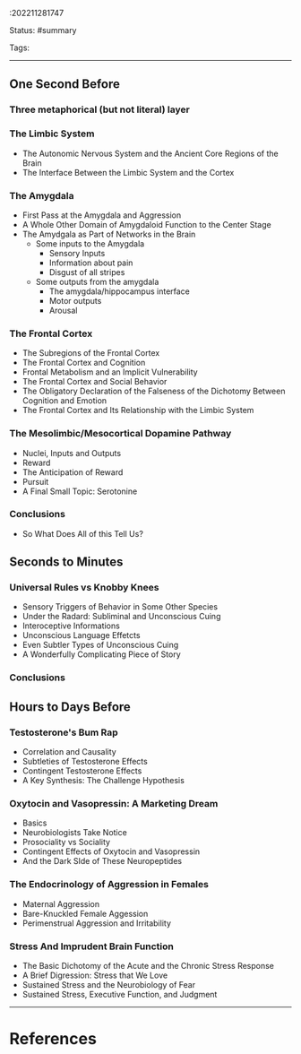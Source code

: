 :202211281747

Status: #summary

Tags:

---

## One Second Before
### Three metaphorical (but not literal) layer
### The Limbic System
- The Autonomic Nervous System and the Ancient Core Regions of the Brain
-  The Interface Between the Limbic System and the Cortex

### The Amygdala
- First Pass at the Amygdala and Aggression
- A Whole Other Domain of Amygdaloid Function to the Center Stage
- The Amydgala as Part of Networks in the Brain
	- Some inputs to the Amygdala
		- Sensory Inputs
		-  Information about pain
		- Disgust of all stripes
	- Some outputs from the amygdala
		- The amygdala/hippocampus interface
		- Motor outputs
		- Arousal

### The Frontal Cortex
- The Subregions of the Frontal Cortex
- The Frontal Cortex and Cognition
- Frontal Metabolism and an Implicit Vulnerability
- The Frontal Cortex and Social Behavior
- The Obligatory Declaration of the Falseness of the Dichotomy Between Cognition and Emotion
- The Frontal Cortex and Its Relationship with the Limbic System

### The Mesolimbic/Mesocortical Dopamine Pathway
- Nuclei, Inputs and Outputs
- Reward
- The Anticipation of Reward
- Pursuit
- A Final Small Topic: Serotonine

### Conclusions
- So What Does All of this Tell Us?


## Seconds to Minutes
### Universal Rules vs Knobby Knees
- Sensory Triggers of Behavior in Some Other Species
- Under the Radard: Subliminal and Unconscious Cuing
- Interoceptive Informations
- Unconscious Language Effetcts
- Even Subtler Types of Unconscious Cuing
- A Wonderfully Complicating Piece of Story
### Conclusions

## Hours to Days Before
### Testosterone's Bum Rap
- Correlation and Causality
- Subtleties of Testosterone Effects
- Contingent Testosterone Effects
- A Key Synthesis: The Challenge Hypothesis

### Oxytocin and Vasopressin: A Marketing Dream
- Basics
- Neurobiologists Take Notice
- Prosociality vs Sociality
- Contingent Effects of Oxytocin and Vasopressin
- And the Dark SIde of These Neuropeptides

### The Endocrinology of Aggression in Females
- Maternal Aggression
- Bare-Knuckled Female Aggession
- Perimenstrual Aggression and Irritability

### Stress And Imprudent Brain Function
- The Basic Dichotomy of the Acute and the Chronic Stress Response
- A Brief Digression: Stress that We Love
- Sustained Stress and the Neurobiology of Fear
- Sustained Stress, Executive Function, and Judgment


---
# References